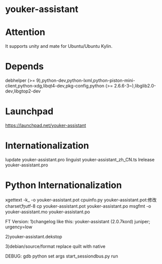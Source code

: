 youker-assistant
================

Attention
=========
It supports unity and mate for Ubuntu/Ubuntu Kylin.

Depends
=======
debhelper (>= 9),python-dev,python-lxml,python-piston-mini-client,python-xdg,libqt4-dev,pkg-config,python (>= 2.6.6-3~),libglib2.0-dev,libgtop2-dev

Launchpad
=======
https://launchpad.net/youker-assistant

Internationalization
=======
lupdate youker-assistant.pro
linguist youker-assistant_zh_CN.ts
lrelease youker-assistant.pro

Python Internationalization
=======
xgettext -k_ -o youker-assistant.pot cpuinfo.py
youker-assistant.pot:修改charset为utf-8
cp youker-assistant.pot youker-assistant.po
msgfmt -o youker-assistant.mo youker-assistant.po





FT Version:
1)changelog like this:
youker-assistant (2.0.7kord) juniper; urgency=low

2)youker-assistant.dekstop

3)debian/source/format
replace quilt with native


DEBUG:
gdb python
set args start_sessiondbus.py
run
